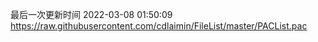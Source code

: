 最后一次更新时间 2022-03-08 01:50:09
https://raw.githubusercontent.com/cdlaimin/FileList/master/PACList.pac


